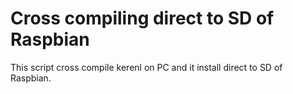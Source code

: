 Cross compiling direct to SD of Raspbian
=======================================



This script cross compile kerenl on PC and it install direct to SD of Raspbian.